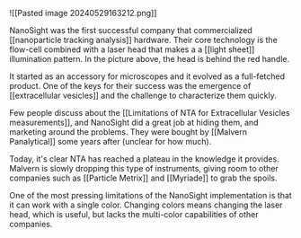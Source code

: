 ![[Pasted image 20240529163212.png]]

NanoSight was the first successful company that commercialized [[nanoparticle tracking analysis]] hardware. Their core technology is the flow-cell combined with a laser head that makes a a [[light sheet]] illumination pattern. In the picture above, the head is behind the red handle. 

It started as an accessory for microscopes and it evolved as a full-fetched product. One of the keys for their success was the emergence of [[extracellular vesicles]] and the challenge to characterize them quickly. 

Few people discuss about the [[Limitations of NTA for Extracellular Vesicles measurements]], and NanoSight did a great job at hiding them, and marketing around the problems. They were bought by [[Malvern Panalytical]] some years after (unclear for how much). 

Today, it's clear NTA has reached a plateau in the knowledge it provides. Malvern is slowly dropping this type of instruments, giving room to other companies such as [[Particle Metrix]] and [[Myriade]] to grab the spoils. 

One of the most pressing limitations of the NanoSight implementation is that it can work with a single color. Changing colors means changing the laser head, which is useful, but lacks the multi-color capabilities of other companies. 